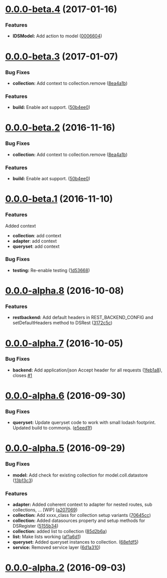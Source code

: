 <a name="0.0.0-beta.4"></a>
# [0.0.0-beta.4](https://gitlab.com/jmbarbier/ng2datastore/compare/0.0.0-beta.3...v0.0.0-beta.4) (2017-01-16)


### Features

* **IDSModel:** Add action to model ([0006604](https://gitlab.com/jmbarbier/ng2datastore/commit/0006604))



<a name="0.0.0-beta.3"></a>
# [0.0.0-beta.3](https://gitlab.com/jmbarbier/ng2datastore/compare/0.0.0-beta.1...v0.0.0-beta.3) (2017-01-07)


### Bug Fixes

* **collection:** Add context to collection.remove ([8ea4a1b](https://gitlab.com/jmbarbier/ng2datastore/commit/8ea4a1b))


### Features

* **build:** Enable aot support. ([50b4ee0](https://gitlab.com/jmbarbier/ng2datastore/commit/50b4ee0))



<a name="0.0.0-beta.2"></a>
# [0.0.0-beta.2](https://gitlab.com/jmbarbier/ng2datastore/compare/0.0.0-beta.1...v0.0.0-beta.2) (2016-11-16)


### Bug Fixes

* **collection:** Add context to collection.remove ([8ea4a1b](https://gitlab.com/jmbarbier/ng2datastore/commit/8ea4a1b))


### Features

* **build:** Enable aot support. ([50b4ee0](https://gitlab.com/jmbarbier/ng2datastore/commit/50b4ee0))



<a name="0.0.0-beta.1"></a>
# [0.0.0-beta.1](https://gitlab.com/jmbarbier/ng2datastore/compare/v0.0.0-alpha.8...v0.0.0-beta.1) (2016-11-10)

### Features

Added context

- **collection**: add context
- **adapter**: add context
- **queryset**: add context

### Bug Fixes

* **testing:** Re-enable testing ([1d53668](https://gitlab.com/jmbarbier/ng2datastore/commit/1d53668))



<a name="0.0.0-alpha.8"></a>
# [0.0.0-alpha.8](https://gitlab.com/jmbarbier/ng2datastore/compare/v0.0.0-alpha.7...v0.0.0-alpha.8) (2016-10-08)


### Features

* **restbackend:** Add default headers in REST_BACKEND_CONFIG and setDefaultHeaders method to DSRest ([3172c5c](https://gitlab.com/jmbarbier/ng2datastore/commit/3172c5c))



<a name="0.0.0-alpha.7"></a>
# [0.0.0-alpha.7](https://gitlab.com/jmbarbier/ng2datastore/compare/v0.0.0-alpha.6...v0.0.0-alpha.7) (2016-10-05)


### Bug Fixes

* **backend:** Add application/json Accept header for all requests ([1feb1a8](https://gitlab.com/jmbarbier/ng2datastore/commit/1feb1a8)), closes [#1](https://gitlab.com/jmbarbier/ng2datastore/issues/1)



<a name="0.0.0-alpha.6"></a>
# [0.0.0-alpha.6](https://gitlab.com/jmbarbier/ng2datastore/compare/v0.0.0-alpha.5...v0.0.0-alpha.6) (2016-09-30)


### Bug Fixes

* **queryset:** Update queryset code to work with small lodash footprint. Updated build to commonjs. ([e5eed1f](https://gitlab.com/jmbarbier/ng2datastore/commit/e5eed1f))



<a name="0.0.0-alpha.5"></a>
# [0.0.0-alpha.5](https://gitlab.com/jmbarbier/ng2datastore/compare/v0.0.0-alpha.4...v0.0.0-alpha.5) (2016-09-29)


### Bug Fixes

* **model:** Add check for existing collection for model.coll.datastore ([13b13c3](https://gitlab.com/jmbarbier/ng2datastore/commit/13b13c3))


### Features

* **adapter:** Added coherent context to adapter for nested routes, sub collections, ... [WIP] ([a207069](https://gitlab.com/jmbarbier/ng2datastore/commit/a207069))
* **collection:** Add xxxx_class for collection setup variants ([70645cc](https://gitlab.com/jmbarbier/ng2datastore/commit/70645cc))
* **collection:** Added datasources property and setup methods for DSRegister ([5155b34](https://gitlab.com/jmbarbier/ng2datastore/commit/5155b34))
* **collection:** added list to collection ([85d2b6a](https://gitlab.com/jmbarbier/ng2datastore/commit/85d2b6a))
* **list:** Make lists working ([af1a6d1](https://gitlab.com/jmbarbier/ng2datastore/commit/af1a6d1))
* **queryset:** Added queryset instances to collection. ([68efdf5](https://gitlab.com/jmbarbier/ng2datastore/commit/68efdf5))
* **service:** Removed service layer ([6d1a310](https://gitlab.com/jmbarbier/ng2datastore/commit/6d1a310))



<a name="0.0.0-alpha.2"></a>
# [0.0.0-alpha.2](https://gitlab.com/jmbarbier/ng2datastore/compare/...v0.0.0-alpha.2) (2016-09-03)



